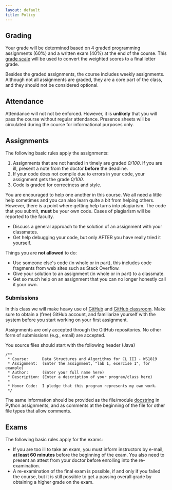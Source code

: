 ```yaml
---
layout: default
title: Policy
---
```


## Grading

Your grade will be determined based on
4 graded programming assignments (60%)
and a written exam (40%) at the end of the course.
This
[grade scale](http://www.sfs.uni-tuebingen.de/~vhenrich/ss14/java/GradeScale.html)
will be used to convert the weighted scores to a final letter grade.

Besides the graded assignments,
the course includes weekly assignments.
Although not all assignments are graded,
they are a core part of the class,
and they should not be considered optional.

## Attendance

Attendance will not not be enforced. However, it is
**unlikely** that you will pass the course without regular
attendance. Presence sheets will be circulated during the course for
informational purposes only.

## Assignments

The following basic rules apply the assignments:

1. Assignments that are not handed in timely are graded *0/100*. If you are
   ill, present a note from the doctor **before** the deadline.
2. If your code does not compile due to errors in your code, your
   assignment gets the grade *0/100*.
3. Code is graded for correctness and style.

You are encouraged to help one another in this course. We all need a
little help sometimes and you can also learn quite a bit from helping
others.  However, there is a point where getting help turns into
plagiarism. The code that you submit, **must** be your own code. Cases
of plagiarism will be reported to the faculty.

- Discuss a general approach to the solution of an assignment with your
  classmates.
- Get help debugging your code, but only AFTER you have really tried it
  yourself.

Things you are **not allowed** to do:

- Use someone else's code (in whole or in part), this includes code fragments
  from web sites such as Stack Overflow.
- Give your solution to an assignment (in whole or in part) to a classmate.
- Get so much help on an assignment that you can no longer honestly call it
  your own.

### Submissions

In this class we will make heavy use of [GitHub](https://gihub.com/)
and [GitHub classroom](https://classroom.github.com/).
Make sure to obtain a (free) GitHub account,
and familiarize yourself with the system
before you start working on your first assignment.

Assignments are only accepted through the GitHub repositories.
No other form of submissions (e.g., email) are accepted.

You source files should start with the following header (Java)

~~~{.java}
/**
 * Course:      Data Structures and Algorithms for CL III - WS1819
 * Assignment:  (Enter the assignment, "lab 1, exercise 1", for example)
 * Author:      (Enter your full name here)
 * Description: (Enter a description of your program/class here)
 *
 * Honor Code:  I pledge that this program represents my own work.
 */
~~~

The same information should be provided as the file/module
[docstring](https://www.python.org/dev/peps/pep-0257/)
in Python assignments, and as comments at the beginning of the file
for other file types that allow comments.

## Exams

The following basic rules apply for the exams:

* If you are too ill to take an exam, you must inform instructors by e-mail, **at
  least 60 minutes** before the beginning of the exam. You also need to
  present an attest from your doctor before enrolling into the
  re-examination.
* A re-examination of the final exam is possible, if and only if you
  failed the course, but it is still possible to get a passing overall
  grade by obtaining a higher grade on the exam.

